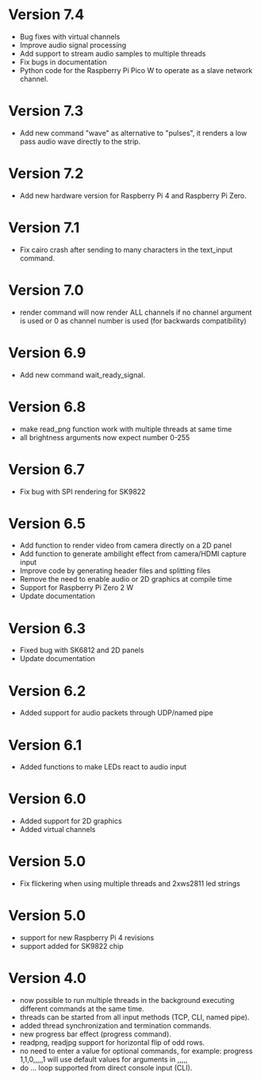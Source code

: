 
# Version 7.4
* Bug fixes with virtual channels
* Improve audio signal processing
* Add support to stream audio samples to multiple threads
* Fix bugs in documentation
* Python code for the Raspberry Pi Pico W to operate as a slave network channel.

# Version 7.3
* Add new command "wave" as alternative to "pulses", it renders a low pass audio wave directly to the strip.

# Version 7.2
* Add new hardware version for Raspberry Pi 4 and Raspberry Pi Zero.

# Version 7.1
* Fix cairo crash after sending to many characters in the text_input command.

# Version 7.0
* render command will now render ALL channels if no channel argument is used or 0 as channel number is used (for backwards compatibility)

# Version 6.9
* Add new command wait_ready_signal.

# Version 6.8
* make read_png function work with multiple threads at same time
* all brightness arguments now expect number 0-255

# Version 6.7
* Fix bug with SPI rendering for SK9822

# Version 6.5
* Add function to render video from camera directly on a 2D panel
* Add function to generate ambilight effect from camera/HDMI capture input
* Improve code by generating header files and splitting files
* Remove the need to enable audio or 2D graphics at compile time
* Support for Raspberry Pi Zero 2 W
* Update documentation

# Version 6.3
* Fixed bug with SK6812 and 2D panels
* Update documentation
 
# Version 6.2
* Added support for audio packets through UDP/named pipe

# Version 6.1
* Added functions to make LEDs react to audio input

# Version 6.0
* Added support for 2D graphics
* Added virtual channels

# Version 5.0
* Fix flickering when using multiple threads and 2xws2811 led strings

# Version 5.0
* support for new Raspberry Pi 4 revisions
* support added for SK9822 chip

# Version 4.0

* now possible to run multiple threads in the background executing different commands at the same time.
* threads can be started from all input methods (TCP, CLI, named pipe).
* added thread synchronization and termination commands.
* new progress bar effect (progress command).
* readpng, readjpg support for horizontal flip of odd rows.
* no need to enter a value for optional commands, for example: progress 1,1,0,,,,,1 will use default values for arguments in ,,,,,
* do ... loop supported from direct console input (CLI).
